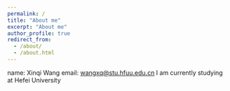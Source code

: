 ```yaml
---
permalink: /
title: "About me"
excerpt: "About me"
author_profile: true
redirect_from:
  - /about/
  - /about.html
---
```


name: Xinqi Wang
email: wangxq@stu.hfuu.edu.cn
I am currently studying at Hefei University
